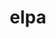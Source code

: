 ---
title: "elpa"
layout: cache
categories: [package, develop]
meta: {"compilers": ["gcc@12.3.0"], "num_specs": 7, "num_specs_by_stack": {"root": 7, "tutorial": 7}, "oss": ["ubuntu22.04"], "platforms": ["linux"], "stacks": ["root", "tutorial"], "targets": ["x86_64_v3"], "versions": ["2025.01.001"]}
spec_details: [{"compiler": "gcc@12.3.0", "hash": "73dyc5wkqbctdoqgzsa7k2yyqq7drvmy", "os": "ubuntu22.04", "platform": "linux", "size": "-", "stacks": ["root", "tutorial"], "target": "x86_64_v3", "variants": ["~autotune", "build_system=autotools", "~cuda", "+mpi", "+openmp", "patches:=90f18c8", "~rocm"], "versions": ["2025.01.001"]}, {"compiler": "gcc@12.3.0", "hash": "flzeq4wx3ornidjdj3myzkv5f3d2xdpc", "os": "ubuntu22.04", "platform": "linux", "size": "-", "stacks": ["root", "tutorial"], "target": "x86_64_v3", "variants": ["~autotune", "build_system=autotools", "~cuda", "+mpi", "+openmp", "patches:=90f18c8", "~rocm"], "versions": ["2025.01.001"]}, {"compiler": "gcc@12.3.0", "hash": "k3btmquolimsv5sc324jstyow4zlo7cv", "os": "ubuntu22.04", "platform": "linux", "size": "-", "stacks": ["root", "tutorial"], "target": "x86_64_v3", "variants": ["~autotune", "build_system=autotools", "~cuda", "+mpi", "+openmp", "patches:=90f18c8", "~rocm"], "versions": ["2025.01.001"]}, {"compiler": "gcc@12.3.0", "hash": "pa635qnfregnboknojw4qjs2wpped4y2", "os": "ubuntu22.04", "platform": "linux", "size": "-", "stacks": ["root", "tutorial"], "target": "x86_64_v3", "variants": ["~autotune", "build_system=autotools", "~cuda", "+mpi", "+openmp", "patches:=90f18c8", "~rocm"], "versions": ["2025.01.001"]}, {"compiler": "gcc@12.3.0", "hash": "qclr3txq7facqknunrlo75jnwmthhud6", "os": "ubuntu22.04", "platform": "linux", "size": "-", "stacks": ["root", "tutorial"], "target": "x86_64_v3", "variants": ["~autotune", "build_system=autotools", "~cuda", "+mpi", "+openmp", "patches:=90f18c8", "~rocm"], "versions": ["2025.01.001"]}, {"compiler": "gcc@12.3.0", "hash": "sbfn3kbqzffvc5vptta2ypnyfdqaubxz", "os": "ubuntu22.04", "platform": "linux", "size": "-", "stacks": ["root", "tutorial"], "target": "x86_64_v3", "variants": ["~autotune", "build_system=autotools", "~cuda", "+mpi", "+openmp", "patches:=90f18c8", "~rocm"], "versions": ["2025.01.001"]}, {"compiler": "gcc@12.3.0", "hash": "tmsimobsfsdrx5mdayv6ncoqgv4vucxf", "os": "ubuntu22.04", "platform": "linux", "size": "-", "stacks": ["root", "tutorial"], "target": "x86_64_v3", "variants": ["~autotune", "build_system=autotools", "~cuda", "+mpi", "+openmp", "patches:=90f18c8", "~rocm"], "versions": ["2025.01.001"]}]
---